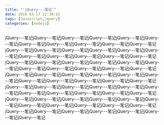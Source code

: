 ```yaml
---
title: "'jQuery---笔记'"
date: 2016-03-17 22:30:13
tags: [Javascript,jquery]
categories: [nodejs]
---
```

jQuery---笔记jQuery---笔记jQuery---笔记jQuery---笔记jQuery---笔记jQuery---笔记jQuery---笔记jQuery---笔记jQuery---笔记jQuery---笔记jQuery---笔记jQuery---笔记jQuery---笔记jQuery---笔记jQuery---笔记jQuery---笔记jQuery---笔记jQuery---笔记jQuery---笔记jQuery---笔记jQuery---笔记jQuery---笔记jQuery---笔记jQuery---笔记jQuery---笔记jQuery---笔记jQuery---笔记jQuery---笔记jQuery---笔记jQuery---笔记jQuery---笔记jQuery---笔记jQuery---笔记jQuery---笔记jQuery---笔记jQuery---笔记jQuery---笔记jQuery---笔记jQuery---笔记jQuery---笔记jQuery---笔记jQuery---笔记jQuery---笔记jQuery---笔记jQuery---笔记jQuery---笔记jQuery---笔记jQuery---笔记jQuery---笔记jQuery---笔记jQuery---笔记jQuery---笔记jQuery---笔记jQuery---笔记jQuery---笔记jQuery---笔记jQuery---笔记jQuery---笔记jQuery---笔记jQuery---笔记jQuery---笔记jQuery---笔记jQuery---笔记jQuery---笔记jQuery---笔记jQuery---笔记jQuery---笔记jQuery---笔记jQuery---笔记jQuery---笔记jQuery---笔记jQuery---笔记jQuery---笔记